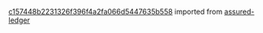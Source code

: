 [c157448b2231326f396f4a2fa066d5447635b558](https://github.com/insolar/assured-ledger/commit/c157448b2231326f396f4a2fa066d5447635b558) imported from [assured-ledger](https://github.com/insolar/assured-ledger)
